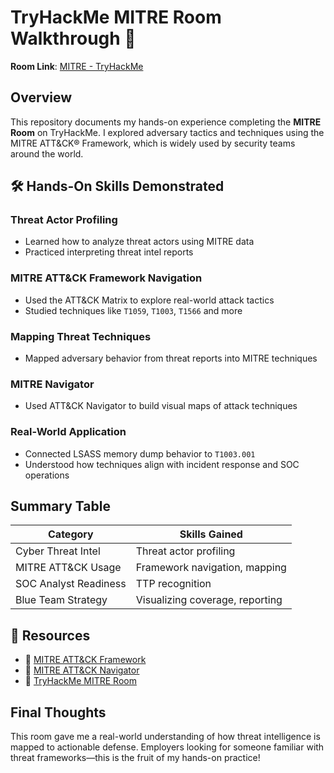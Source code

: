 # TryHackMe MITRE Room Walkthrough 🚀

**Room Link**: [MITRE - TryHackMe](https://tryhackme.com/room/mitre?utm_source=linkedin&utm_medium=social&utm_campaign=social_share&utm_content=share-completed-room)



## Overview

This repository documents my hands-on experience completing the **MITRE Room** on TryHackMe. I explored adversary tactics and techniques using the MITRE ATT&CK® Framework, which is widely used by security teams around the world.



## 🛠️ Hands-On Skills Demonstrated

### Threat Actor Profiling
- Learned how to analyze threat actors using MITRE data
- Practiced interpreting threat intel reports

### MITRE ATT&CK Framework Navigation
- Used the ATT&CK Matrix to explore real-world attack tactics
- Studied techniques like `T1059`, `T1003`, `T1566` and more

### Mapping Threat Techniques
- Mapped adversary behavior from threat reports into MITRE techniques

### MITRE Navigator
- Used ATT&CK Navigator to build visual maps of attack techniques

### Real-World Application
- Connected LSASS memory dump behavior to `T1003.001`
- Understood how techniques align with incident response and SOC operations


## Summary Table

| Category               | Skills Gained |
|------------------------|---------------|
| Cyber Threat Intel     | Threat actor profiling |
| MITRE ATT&CK Usage     | Framework navigation, mapping |
| SOC Analyst Readiness  | TTP recognition |
| Blue Team Strategy     | Visualizing coverage, reporting |


## 🔗 Resources

- 🔗 [MITRE ATT&CK Framework](https://attack.mitre.org/)
- 🔗 [MITRE ATT&CK Navigator](https://attack.mitre.org/navigator/)
- 🔗 [TryHackMe MITRE Room](https://tryhackme.com/room/mitre)


## Final Thoughts

This room gave me a real-world understanding of how threat intelligence is mapped to actionable defense. Employers looking for someone familiar with threat frameworks—this is the fruit of my hands-on practice!
